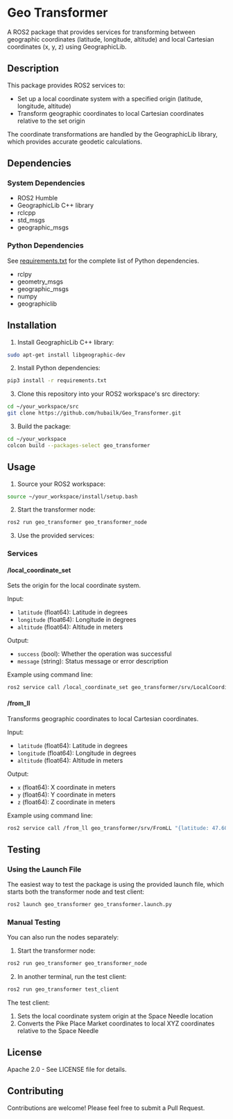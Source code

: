 # Geo Transformer

A ROS2 package that provides services for transforming between geographic coordinates (latitude, longitude, altitude) and local Cartesian coordinates (x, y, z) using GeographicLib.

## Description

This package provides ROS2 services to:
- Set up a local coordinate system with a specified origin (latitude, longitude, altitude)
- Transform geographic coordinates to local Cartesian coordinates relative to the set origin

The coordinate transformations are handled by the GeographicLib library, which provides accurate geodetic calculations.

## Dependencies

### System Dependencies
- ROS2 Humble
- GeographicLib C++ library
- rclcpp
- std_msgs
- geographic_msgs

### Python Dependencies
See [requirements.txt](requirements.txt) for the complete list of Python dependencies.
- rclpy
- geometry_msgs
- geographic_msgs
- numpy
- geographiclib

## Installation

1. Install GeographicLib C++ library:
```bash
sudo apt-get install libgeographic-dev
```

2. Install Python dependencies:
```bash
pip3 install -r requirements.txt
```

3. Clone this repository into your ROS2 workspace's src directory:
```bash
cd ~/your_workspace/src
git clone https://github.com/hubailk/Geo_Transformer.git
```

3. Build the package:
```bash
cd ~/your_workspace
colcon build --packages-select geo_transformer
```

## Usage

1. Source your ROS2 workspace:
```bash
source ~/your_workspace/install/setup.bash
```

2. Start the transformer node:
```bash
ros2 run geo_transformer geo_transformer_node
```

3. Use the provided services:

### Services

#### /local_coordinate_set
Sets the origin for the local coordinate system.

Input:
- `latitude` (float64): Latitude in degrees
- `longitude` (float64): Longitude in degrees
- `altitude` (float64): Altitude in meters

Output:
- `success` (bool): Whether the operation was successful
- `message` (string): Status message or error description

Example using command line:
```bash
ros2 service call /local_coordinate_set geo_transformer/srv/LocalCoordinateSet "{latitude: 47.6205, longitude: -122.3493, altitude: 158.5}"
```

#### /from_ll
Transforms geographic coordinates to local Cartesian coordinates.

Input:
- `latitude` (float64): Latitude in degrees
- `longitude` (float64): Longitude in degrees
- `altitude` (float64): Altitude in meters

Output:
- `x` (float64): X coordinate in meters
- `y` (float64): Y coordinate in meters
- `z` (float64): Z coordinate in meters

Example using command line:
```bash
ros2 service call /from_ll geo_transformer/srv/FromLL "{latitude: 47.6097, longitude: -122.3422, altitude: 27.0}"
```

## Testing

### Using the Launch File

The easiest way to test the package is using the provided launch file, which starts both the transformer node and test client:

```bash
ros2 launch geo_transformer geo_transformer.launch.py
```

### Manual Testing

You can also run the nodes separately:

1. Start the transformer node:
```bash
ros2 run geo_transformer geo_transformer_node
```

2. In another terminal, run the test client:
```bash
ros2 run geo_transformer test_client
```

The test client:
1. Sets the local coordinate system origin at the Space Needle location
2. Converts the Pike Place Market coordinates to local XYZ coordinates relative to the Space Needle

## License

Apache 2.0 - See LICENSE file for details.

## Contributing

Contributions are welcome! Please feel free to submit a Pull Request.
